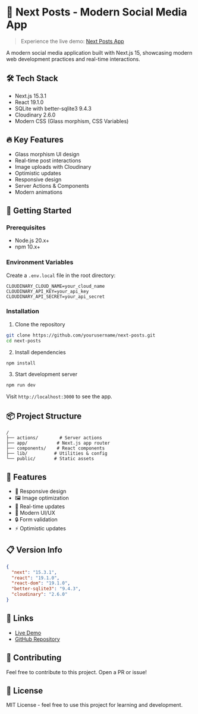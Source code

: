# 🚀 Next Posts - Modern Social Media App

> Experience the live demo: [Next Posts App](https://next-posts-mo3bassias-projects.vercel.app)

A modern social media application built with Next.js 15, showcasing modern web development practices and real-time interactions.

## 🛠️ Tech Stack

- Next.js 15.3.1
- React 19.1.0
- SQLite with better-sqlite3 9.4.3
- Cloudinary 2.6.0
- Modern CSS (Glass morphism, CSS Variables)

## 🔥 Key Features

- Glass morphism UI design
- Real-time post interactions
- Image uploads with Cloudinary
- Optimistic updates
- Responsive design
- Server Actions & Components
- Modern animations

## 🚀 Getting Started

### Prerequisites

- Node.js 20.x+
- npm 10.x+

### Environment Variables

Create a `.env.local` file in the root directory:

```env
CLOUDINARY_CLOUD_NAME=your_cloud_name
CLOUDINARY_API_KEY=your_api_key
CLOUDINARY_API_SECRET=your_api_secret
```

### Installation

1. Clone the repository

```bash
git clone https://github.com/yourusername/next-posts.git
cd next-posts
```

2. Install dependencies

```bash
npm install
```

3. Start development server

```bash
npm run dev
```

Visit `http://localhost:3000` to see the app.

## 📦 Project Structure

```
/
├── actions/        # Server actions
├── app/           # Next.js app router
├── components/    # React components
├── lib/          # Utilities & config
└── public/       # Static assets
```

## 🌟 Features

- 📱 Responsive design
- 🖼️ Image optimization
- 🔄 Real-time updates
- 🎨 Modern UI/UX
- 🔒 Form validation
- ⚡ Optimistic updates

## 📋 Version Info

```json
{
  "next": "15.3.1",
  "react": "19.1.0",
  "react-dom": "19.1.0",
  "better-sqlite3": "9.4.3",
  "cloudinary": "2.6.0"
}
```

## 🔗 Links

- [Live Demo](https://next-posts-mo3bassias-projects.vercel.app)
- [GitHub Repository](https://github.com/Mo3bassia/next-posts)

## 🤝 Contributing

Feel free to contribute to this project. Open a PR or issue!

## 📝 License

MIT License - feel free to use this project for learning and development.
